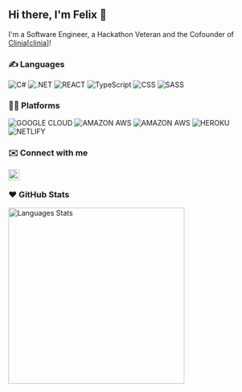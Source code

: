 ## Hi there, I'm Felix 👋
I'm a Software Engineer, a Hackathon Veteran and the Cofounder of [Clinia][[clinia](https://clinia.com/en-ca)]!

### ✍️ Languages
![C#](https://img.shields.io/badge/-C%23-6A1677?style=flat&logo=csharp&logoColor=white)
![.NET](https://img.shields.io/badge/.NET-5C2D91?style=flat&logo=.net&logoColor=white)
![REACT](https://img.shields.io/badge/React-20232A?style=flat&logo=react&logoColor=61DAFB)
![TypeScript](https://img.shields.io/badge/-TypeScript-2f74c0?style=flat&logo=typescript&logoColor=white)
![CSS](https://img.shields.io/badge/-CSS-254bdd?style=flat&logo=css3)
![SASS](https://img.shields.io/badge/Sass-CC6699?style=flat&logo=sass&logoColor=white)

### 🧑‍💻 Platforms
![GOOGLE CLOUD](https://img.shields.io/badge/Google_Cloud-4285F4?style=flat&logo=google-cloud&logoColor=white)
![AMAZON AWS](https://img.shields.io/badge/Amazon_AWS-232F3E?style=flat&logo=amazon-aws&logoColor=white)
![AMAZON AWS](https://img.shields.io/badge/Vercel-000000?style=flat&logo=vercel&logoColor=white)
![HEROKU](https://img.shields.io/badge/Heroku-430098?style=flat&logo=heroku&logoColor=white)
![NETLIFY](https://img.shields.io/badge/Netlify-00C7B7?style=flat&logo=netlify&logoColor=white)


### ✉️ Connect with me
[<img align="left" alt="LinkedIn" width="22px" src="https://cdn.simpleicons.org/linkedin/0A66C2" />][linkedin]
<br />

### ❤️ GitHub Stats
<p float="left">
<img align="left" width="350' style="margin-top: -20px" alt="Languages Stats" src="https://github-readme-stats.vercel.app/api/top-langs/?username=FelixLeChat&layout=compact&hide=python" />
<br /></p>

[clinia]: https://clinia.com
[linkedin]: https://www.linkedin.com/in/felixlrc/
